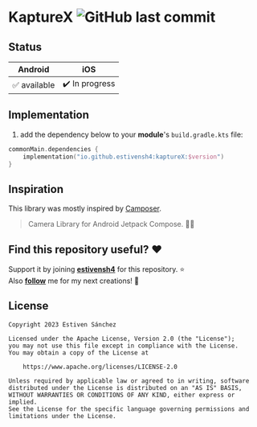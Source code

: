 <h1 align="left">KaptureX <img alt="GitHub last commit" src="https://img.shields.io/github/last-commit/estivensh4/kaptureX?style=flat-square"></h1>

## Status

| Android     | iOS            |
|-------------|----------------|
| ✅ available | ✔️ In progress |

## Implementation

1. add the dependency below to your **module**'s `build.gradle.kts` file:

```kotlin
commonMain.dependencies {
    implementation("io.github.estivensh4:kaptureX:$version")
}
```

## Inspiration
This library was mostly inspired by [Camposer](https://github.com/ujizin/Camposer).<br>

> Camera Library for Android Jetpack Compose. 📸✨

## Find this repository useful? :heart:

Support it by joining __[estivensh4](https://github.com/estivensh4/kaptureX)__ for this
repository. :star: <br>
Also __[follow](https://github.com/estivensh4)__ me for my next creations! 🤩

## License

```
Copyright 2023 Estiven Sánchez
 
Licensed under the Apache License, Version 2.0 (the "License");
you may not use this file except in compliance with the License.
You may obtain a copy of the License at

    https://www.apache.org/licenses/LICENSE-2.0

Unless required by applicable law or agreed to in writing, software
distributed under the License is distributed on an "AS IS" BASIS,
WITHOUT WARRANTIES OR CONDITIONS OF ANY KIND, either express or implied.
See the License for the specific language governing permissions and
limitations under the License.
```
